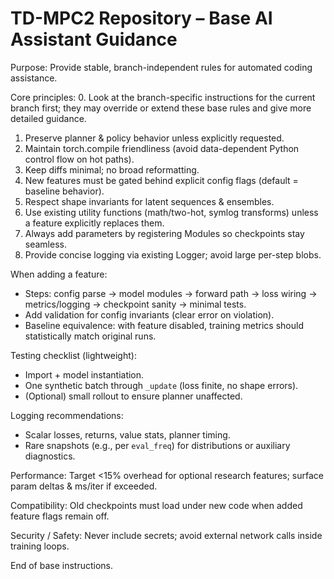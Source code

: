 <!-- Base (branch-agnostic) Copilot Instructions -->

# TD-MPC2 Repository – Base AI Assistant Guidance

Purpose: Provide stable, branch-independent rules for automated coding assistance.

Core principles:
0. Look at the branch-specific instructions for the current branch first; they may override or extend these base rules and give more detailed guidance.
1. Preserve planner & policy behavior unless explicitly requested.
2. Maintain torch.compile friendliness (avoid data-dependent Python control flow on hot paths).
3. Keep diffs minimal; no broad reformatting.
4. New features must be gated behind explicit config flags (default = baseline behavior).
5. Respect shape invariants for latent sequences & ensembles.
6. Use existing utility functions (math/two-hot, symlog transforms) unless a feature explicitly replaces them.
7. Always add parameters by registering Modules so checkpoints stay seamless.
8. Provide concise logging via existing Logger; avoid large per-step blobs.

When adding a feature:
* Steps: config parse → model modules → forward path → loss wiring → metrics/logging → checkpoint sanity → minimal tests.
* Add validation for config invariants (clear error on violation).
* Baseline equivalence: with feature disabled, training metrics should statistically match original runs.

Testing checklist (lightweight):
* Import + model instantiation.
* One synthetic batch through `_update` (loss finite, no shape errors).
* (Optional) small rollout to ensure planner unaffected.

Logging recommendations:
* Scalar losses, returns, value stats, planner timing.
* Rare snapshots (e.g., per `eval_freq`) for distributions or auxiliary diagnostics.

Performance: Target <15% overhead for optional research features; surface param deltas & ms/iter if exceeded.

Compatibility: Old checkpoints must load under new code when added feature flags remain off.

Security / Safety: Never include secrets; avoid external network calls inside training loops.

End of base instructions.